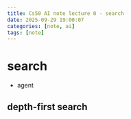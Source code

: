 ```yaml
---
title: Cs50 AI note lecture 0 - search
date: 2025-09-29 19:00:07
categories: [note, ai]
tags: [note]
---
```


# search 
- agent
## depth-first search

